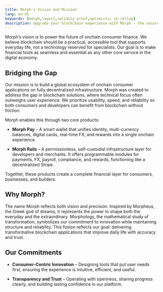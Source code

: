 ```yaml
---
title: Morph's Vision and Mission
lang: en-US
keywords: [morph,layer2,validity proof,optimistic zk-rollup]
description: Upgrade your blockchain experience with Morph - the secure decentralized, cost0efficient, and high-performing optimistic zk-rollup solution. Try it now!
---
```


Morph’s vision is to power the future of onchain consumer finance. We believe blockchain should be a practical, accessible tool that supports everyday life, not a technology reserved for specialists. Our goal is to make financial tools as seamless and essential as any other core service in the digital economy.


## Bridging the Gap

Our mission is to build a global ecosystem of onchain consumer applications on fully decentralized infrastructure. Morph was created to address the gap in blockchain solutions, where technical focus often outweighs user experience. We prioritize usability, speed, and reliability so both consumers and developers can benefit from blockchain without friction.  

Morph enables this through two core products:  
- **Morph Pay** – A smart wallet that unifies identity, multi-currency balances, digital cards, real-time FX, and rewards into a single onchain experience.


- **Morph Rails** – A permissionless, self-custodial infrastructure layer for developers and merchants. It offers programmable modules for payments, FX, payroll, compliance, and rewards, functioning like a decentralized Stripe.  

Together, these products create a complete financial layer for consumers, businesses, and builders.


## Why Morph?​

The name Morph reflects both vision and precision. Inspired by Morpheus, the Greek god of dreams, it represents the power to shape both the everyday and the extraordinary. Morphology, the mathematical study of transformation, symbolizes our commitment to innovation while maintaining structure and reliability. This fusion reflects our goal: delivering transformative blockchain applications that improve daily life with accuracy and trust.


## Our Commitments


- **Consumer-Centric Innovation** – Designing tools that put user needs first, ensuring the experience is intuitive, efficient, and useful.


- **Transparency and Trust** – Operating with openness, sharing progress clearly, and building lasting confidence in our platform.


